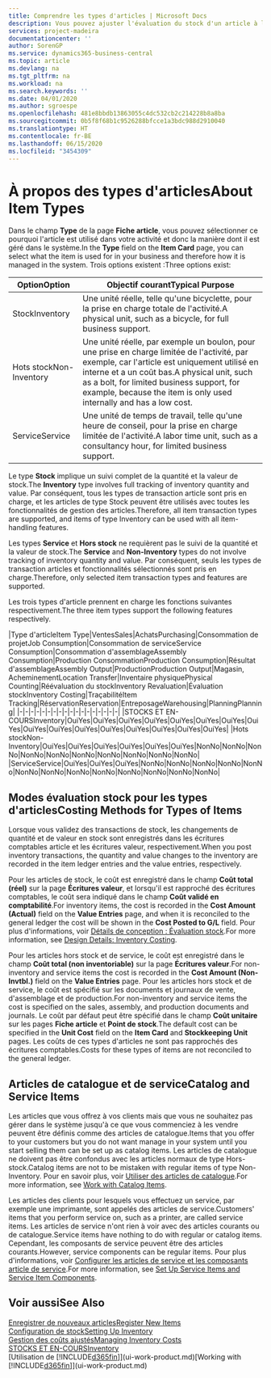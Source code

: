```yaml
---
title: Comprendre les types d'articles | Microsoft Docs
description: Vous pouvez ajuster l'évaluation du stock d'un article à l'aide des méthodes FIFO ou d'évaluation stock moyen, par exemple, lorsque les coûts article sont modifiés pour des motifs autres que les transactions.
services: project-madeira
documentationcenter: ''
author: SorenGP
ms.service: dynamics365-business-central
ms.topic: article
ms.devlang: na
ms.tgt_pltfrm: na
ms.workload: na
ms.search.keywords: ''
ms.date: 04/01/2020
ms.author: sgroespe
ms.openlocfilehash: 481e8bbdb13863055c4dc532cb2c214228b8a8ba
ms.sourcegitcommit: 0b5f8f68b1c9526288bfcce1a3bdc988d2910040
ms.translationtype: HT
ms.contentlocale: fr-BE
ms.lasthandoff: 06/15/2020
ms.locfileid: "3454309"
---
```

# <a name="about-item-types"></a><span data-ttu-id="cb222-103">À propos des types d'articles</span><span class="sxs-lookup"><span data-stu-id="cb222-103">About Item Types</span></span>
<span data-ttu-id="cb222-104">Dans le champ **Type** de la page **Fiche article**, vous pouvez sélectionner ce pourquoi l'article est utilisé dans votre activité et donc la manière dont il est géré dans le système.</span><span class="sxs-lookup"><span data-stu-id="cb222-104">In the **Type** field on the **Item Card** page, you can select what the item is used for in your business and therefore how it is managed in the system.</span></span> <span data-ttu-id="cb222-105">Trois options existent :</span><span class="sxs-lookup"><span data-stu-id="cb222-105">Three options exist:</span></span>

|<span data-ttu-id="cb222-106">Option</span><span class="sxs-lookup"><span data-stu-id="cb222-106">Option</span></span>|<span data-ttu-id="cb222-107">Objectif courant</span><span class="sxs-lookup"><span data-stu-id="cb222-107">Typical Purpose</span></span>|
|------|-----------|
|<span data-ttu-id="cb222-108">Stock</span><span class="sxs-lookup"><span data-stu-id="cb222-108">Inventory</span></span>|<span data-ttu-id="cb222-109">Une unité réelle, telle qu'une bicyclette, pour la prise en charge totale de l'activité.</span><span class="sxs-lookup"><span data-stu-id="cb222-109">A physical unit, such as a bicycle, for full business support.</span></span>|
|<span data-ttu-id="cb222-110">Hots stock</span><span class="sxs-lookup"><span data-stu-id="cb222-110">Non-Inventory</span></span>|<span data-ttu-id="cb222-111">Une unité réelle, par exemple un boulon, pour une prise en charge limitée de l'activité, par exemple, car l'article est uniquement utilisé en interne et a un coût bas.</span><span class="sxs-lookup"><span data-stu-id="cb222-111">A physical unit, such as a bolt, for limited business support, for example, because the item is only used internally and has a low cost.</span></span>|
|<span data-ttu-id="cb222-112">Service</span><span class="sxs-lookup"><span data-stu-id="cb222-112">Service</span></span>|<span data-ttu-id="cb222-113">Une unité de temps de travail, telle qu'une heure de conseil, pour la prise en charge limitée de l'activité.</span><span class="sxs-lookup"><span data-stu-id="cb222-113">A labor time unit, such as a consultancy hour, for limited business support.</span></span>|

<span data-ttu-id="cb222-114">Le type **Stock** implique un suivi complet de la quantité et la valeur de stock.</span><span class="sxs-lookup"><span data-stu-id="cb222-114">The **Inventory** type involves full tracking of inventory quantity and value.</span></span> <span data-ttu-id="cb222-115">Par conséquent, tous les types de transaction article sont pris en charge, et les articles de type Stock peuvent être utilisés avec toutes les fonctionnalités de gestion des articles.</span><span class="sxs-lookup"><span data-stu-id="cb222-115">Therefore, all item transaction types are supported, and items of type Inventory can be used with all item-handling features.</span></span>

<span data-ttu-id="cb222-116">Les types **Service** et **Hors stock** ne requièrent pas le suivi de la quantité et la valeur de stock.</span><span class="sxs-lookup"><span data-stu-id="cb222-116">The **Service** and **Non-Inventory** types do not involve tracking of inventory quantity and value.</span></span> <span data-ttu-id="cb222-117">Par conséquent, seuls les types de transaction articles et fonctionnalités sélectionnés sont pris en charge.</span><span class="sxs-lookup"><span data-stu-id="cb222-117">Therefore, only selected item transaction types and features are supported.</span></span>

<span data-ttu-id="cb222-118">Les trois types d'article prennent en charge les fonctions suivantes respectivement.</span><span class="sxs-lookup"><span data-stu-id="cb222-118">The three item types support the following features respectively.</span></span>

|<span data-ttu-id="cb222-119">Type d'article</span><span class="sxs-lookup"><span data-stu-id="cb222-119">Item Type</span></span>|<span data-ttu-id="cb222-120">Ventes</span><span class="sxs-lookup"><span data-stu-id="cb222-120">Sales</span></span>|<span data-ttu-id="cb222-121">Achats</span><span class="sxs-lookup"><span data-stu-id="cb222-121">Purchasing</span></span>|<span data-ttu-id="cb222-122">Consommation de projet</span><span class="sxs-lookup"><span data-stu-id="cb222-122">Job Consumption</span></span>|<span data-ttu-id="cb222-123">Consommation de service</span><span class="sxs-lookup"><span data-stu-id="cb222-123">Service Consumption</span></span>|<span data-ttu-id="cb222-124">Consommation d'assemblage</span><span class="sxs-lookup"><span data-stu-id="cb222-124">Assembly Consumption</span></span>|<span data-ttu-id="cb222-125">Production Consommation</span><span class="sxs-lookup"><span data-stu-id="cb222-125">Production Consumption</span></span>|<span data-ttu-id="cb222-126">Résultat d'assemblage</span><span class="sxs-lookup"><span data-stu-id="cb222-126">Assembly Output</span></span>|<span data-ttu-id="cb222-127">Production</span><span class="sxs-lookup"><span data-stu-id="cb222-127">Production Output</span></span>|<span data-ttu-id="cb222-128">Magasin, Acheminement</span><span class="sxs-lookup"><span data-stu-id="cb222-128">Location Transfer</span></span>|<span data-ttu-id="cb222-129">Inventaire physique</span><span class="sxs-lookup"><span data-stu-id="cb222-129">Physical Counting</span></span>|<span data-ttu-id="cb222-130">Réévaluation du stock</span><span class="sxs-lookup"><span data-stu-id="cb222-130">Inventory Revaluation</span></span>|<span data-ttu-id="cb222-131">Évaluation stock</span><span class="sxs-lookup"><span data-stu-id="cb222-131">Inventory Costing</span></span>|<span data-ttu-id="cb222-132">Traçabilité</span><span class="sxs-lookup"><span data-stu-id="cb222-132">Item Tracking</span></span>|<span data-ttu-id="cb222-133">Réservation</span><span class="sxs-lookup"><span data-stu-id="cb222-133">Reservation</span></span>|<span data-ttu-id="cb222-134">Entreposage</span><span class="sxs-lookup"><span data-stu-id="cb222-134">Warehousing</span></span>|<span data-ttu-id="cb222-135">Planning</span><span class="sxs-lookup"><span data-stu-id="cb222-135">Planning</span></span>|
|-|-|-|-|-|-|-|-|-|-|-|-|-|-|-|-|-|-|
|<span data-ttu-id="cb222-136">STOCKS ET EN-COURS</span><span class="sxs-lookup"><span data-stu-id="cb222-136">Inventory</span></span>|<span data-ttu-id="cb222-137">Oui</span><span class="sxs-lookup"><span data-stu-id="cb222-137">Yes</span></span>|<span data-ttu-id="cb222-138">Oui</span><span class="sxs-lookup"><span data-stu-id="cb222-138">Yes</span></span>|<span data-ttu-id="cb222-139">Oui</span><span class="sxs-lookup"><span data-stu-id="cb222-139">Yes</span></span>|<span data-ttu-id="cb222-140">Oui</span><span class="sxs-lookup"><span data-stu-id="cb222-140">Yes</span></span>|<span data-ttu-id="cb222-141">Oui</span><span class="sxs-lookup"><span data-stu-id="cb222-141">Yes</span></span>|<span data-ttu-id="cb222-142">Oui</span><span class="sxs-lookup"><span data-stu-id="cb222-142">Yes</span></span>|<span data-ttu-id="cb222-143">Oui</span><span class="sxs-lookup"><span data-stu-id="cb222-143">Yes</span></span>|<span data-ttu-id="cb222-144">Oui</span><span class="sxs-lookup"><span data-stu-id="cb222-144">Yes</span></span>|<span data-ttu-id="cb222-145">Oui</span><span class="sxs-lookup"><span data-stu-id="cb222-145">Yes</span></span>|<span data-ttu-id="cb222-146">Oui</span><span class="sxs-lookup"><span data-stu-id="cb222-146">Yes</span></span>|<span data-ttu-id="cb222-147">Oui</span><span class="sxs-lookup"><span data-stu-id="cb222-147">Yes</span></span>|<span data-ttu-id="cb222-148">Oui</span><span class="sxs-lookup"><span data-stu-id="cb222-148">Yes</span></span>|<span data-ttu-id="cb222-149">Oui</span><span class="sxs-lookup"><span data-stu-id="cb222-149">Yes</span></span>|<span data-ttu-id="cb222-150">Oui</span><span class="sxs-lookup"><span data-stu-id="cb222-150">Yes</span></span>|<span data-ttu-id="cb222-151">Oui</span><span class="sxs-lookup"><span data-stu-id="cb222-151">Yes</span></span>|<span data-ttu-id="cb222-152">Oui</span><span class="sxs-lookup"><span data-stu-id="cb222-152">Yes</span></span>|
|<span data-ttu-id="cb222-153">Hots stock</span><span class="sxs-lookup"><span data-stu-id="cb222-153">Non-Inventory</span></span>|<span data-ttu-id="cb222-154">Oui</span><span class="sxs-lookup"><span data-stu-id="cb222-154">Yes</span></span>|<span data-ttu-id="cb222-155">Oui</span><span class="sxs-lookup"><span data-stu-id="cb222-155">Yes</span></span>|<span data-ttu-id="cb222-156">Oui</span><span class="sxs-lookup"><span data-stu-id="cb222-156">Yes</span></span>|<span data-ttu-id="cb222-157">Oui</span><span class="sxs-lookup"><span data-stu-id="cb222-157">Yes</span></span>|<span data-ttu-id="cb222-158">Oui</span><span class="sxs-lookup"><span data-stu-id="cb222-158">Yes</span></span>|<span data-ttu-id="cb222-159">Oui</span><span class="sxs-lookup"><span data-stu-id="cb222-159">Yes</span></span>|<span data-ttu-id="cb222-160">Non</span><span class="sxs-lookup"><span data-stu-id="cb222-160">No</span></span>|<span data-ttu-id="cb222-161">Non</span><span class="sxs-lookup"><span data-stu-id="cb222-161">No</span></span>|<span data-ttu-id="cb222-162">Non</span><span class="sxs-lookup"><span data-stu-id="cb222-162">No</span></span>|<span data-ttu-id="cb222-163">Non</span><span class="sxs-lookup"><span data-stu-id="cb222-163">No</span></span>|<span data-ttu-id="cb222-164">Non</span><span class="sxs-lookup"><span data-stu-id="cb222-164">No</span></span>|<span data-ttu-id="cb222-165">Non</span><span class="sxs-lookup"><span data-stu-id="cb222-165">No</span></span>|<span data-ttu-id="cb222-166">Non</span><span class="sxs-lookup"><span data-stu-id="cb222-166">No</span></span>|<span data-ttu-id="cb222-167">Non</span><span class="sxs-lookup"><span data-stu-id="cb222-167">No</span></span>|<span data-ttu-id="cb222-168">Non</span><span class="sxs-lookup"><span data-stu-id="cb222-168">No</span></span>|<span data-ttu-id="cb222-169">Non</span><span class="sxs-lookup"><span data-stu-id="cb222-169">No</span></span>|
|<span data-ttu-id="cb222-170">Service</span><span class="sxs-lookup"><span data-stu-id="cb222-170">Service</span></span>|<span data-ttu-id="cb222-171">Oui</span><span class="sxs-lookup"><span data-stu-id="cb222-171">Yes</span></span>|<span data-ttu-id="cb222-172">Oui</span><span class="sxs-lookup"><span data-stu-id="cb222-172">Yes</span></span>|<span data-ttu-id="cb222-173">Oui</span><span class="sxs-lookup"><span data-stu-id="cb222-173">Yes</span></span>|<span data-ttu-id="cb222-174">Non</span><span class="sxs-lookup"><span data-stu-id="cb222-174">No</span></span>|<span data-ttu-id="cb222-175">Non</span><span class="sxs-lookup"><span data-stu-id="cb222-175">No</span></span>|<span data-ttu-id="cb222-176">Non</span><span class="sxs-lookup"><span data-stu-id="cb222-176">No</span></span>|<span data-ttu-id="cb222-177">Non</span><span class="sxs-lookup"><span data-stu-id="cb222-177">No</span></span>|<span data-ttu-id="cb222-178">Non</span><span class="sxs-lookup"><span data-stu-id="cb222-178">No</span></span>|<span data-ttu-id="cb222-179">Non</span><span class="sxs-lookup"><span data-stu-id="cb222-179">No</span></span>|<span data-ttu-id="cb222-180">Non</span><span class="sxs-lookup"><span data-stu-id="cb222-180">No</span></span>|<span data-ttu-id="cb222-181">Non</span><span class="sxs-lookup"><span data-stu-id="cb222-181">No</span></span>|<span data-ttu-id="cb222-182">Non</span><span class="sxs-lookup"><span data-stu-id="cb222-182">No</span></span>|<span data-ttu-id="cb222-183">Non</span><span class="sxs-lookup"><span data-stu-id="cb222-183">No</span></span>|<span data-ttu-id="cb222-184">Non</span><span class="sxs-lookup"><span data-stu-id="cb222-184">No</span></span>|<span data-ttu-id="cb222-185">Non</span><span class="sxs-lookup"><span data-stu-id="cb222-185">No</span></span>|<span data-ttu-id="cb222-186">Non</span><span class="sxs-lookup"><span data-stu-id="cb222-186">No</span></span>|

## <a name="costing-methods-for-types-of-items"></a><span data-ttu-id="cb222-187">Modes évaluation stock pour les types d'articles</span><span class="sxs-lookup"><span data-stu-id="cb222-187">Costing Methods for Types of Items</span></span>
<span data-ttu-id="cb222-188">Lorsque vous validez des transactions de stock, les changements de quantité et de valeur en stock sont enregistrés dans les écritures comptables article et les écritures valeur, respectivement.</span><span class="sxs-lookup"><span data-stu-id="cb222-188">When you post inventory transactions, the quantity and value changes to the inventory are recorded in the item ledger entries and the value entries, respectively.</span></span> 

<span data-ttu-id="cb222-189">Pour les articles de stock, le coût est enregistré dans le champ **Coût total (réel)** sur la page **Écritures valeur**, et lorsqu'il est rapproché des écritures comptables, le coût sera indiqué dans le champ **Coût validé en comptabilité**.</span><span class="sxs-lookup"><span data-stu-id="cb222-189">For inventory items, the cost is recorded in the **Cost Amount (Actual)** field on the **Value Entries** page, and when it is reconciled to the general ledger the cost will be shown in the **Cost Posted to G/L** field.</span></span> <span data-ttu-id="cb222-190">Pour plus d'informations, voir [Détails de conception : Évaluation stock](design-details-inventory-costing.md).</span><span class="sxs-lookup"><span data-stu-id="cb222-190">For more information, see [Design Details: Inventory Costing](design-details-inventory-costing.md).</span></span>

<span data-ttu-id="cb222-191">Pour les articles hors stock et de service, le coût est enregistré dans le champ **Coût total (non inventoriable)** sur la page **Écritures valeur**.</span><span class="sxs-lookup"><span data-stu-id="cb222-191">For non-inventory and service items the cost is recorded in the **Cost Amount (Non-Invtbl.)** field on the **Value Entries** page.</span></span> <span data-ttu-id="cb222-192">Pour les articles hors stock et de service, le coût est spécifié sur les documents et journaux de vente, d'assemblage et de production.</span><span class="sxs-lookup"><span data-stu-id="cb222-192">For non-inventory and service items the cost is specified on the sales, assembly, and production documents and journals.</span></span> <span data-ttu-id="cb222-193">Le coût par défaut peut être spécifié dans le champ **Coût unitaire** sur les pages **Fiche article** et **Point de stock**.</span><span class="sxs-lookup"><span data-stu-id="cb222-193">The default cost can be specified in the **Unit Cost** field on the **Item Card** and **Stockkeeping Unit** pages.</span></span> <span data-ttu-id="cb222-194">Les coûts de ces types d'articles ne sont pas rapprochés des écritures comptables.</span><span class="sxs-lookup"><span data-stu-id="cb222-194">Costs for these types of items are not reconciled to the general ledger.</span></span> 

## <a name="catalog-and-service-items"></a><span data-ttu-id="cb222-195">Articles de catalogue et de service</span><span class="sxs-lookup"><span data-stu-id="cb222-195">Catalog and Service Items</span></span>
<span data-ttu-id="cb222-196">Les articles que vous offrez à vos clients mais que vous ne souhaitez pas gérer dans le système jusqu'à ce que vous commenciez à les vendre peuvent être définis comme des articles de catalogue.</span><span class="sxs-lookup"><span data-stu-id="cb222-196">Items that you offer to your customers but you do not want manage in your system until you start selling them can be set up as catalog items.</span></span> <span data-ttu-id="cb222-197">Les articles de catalogue ne doivent pas être confondus avec les articles normaux de type Hors-stock.</span><span class="sxs-lookup"><span data-stu-id="cb222-197">Catalog items are not to be mistaken with regular items of type Non-Inventory.</span></span> <span data-ttu-id="cb222-198">Pour en savoir plus, voir [Utiliser des articles de catalogue](inventory-how-work-nonstock-items.md).</span><span class="sxs-lookup"><span data-stu-id="cb222-198">For more information, see [Work with Catalog Items](inventory-how-work-nonstock-items.md).</span></span>

<span data-ttu-id="cb222-199">Les articles des clients pour lesquels vous effectuez un service, par exemple une imprimante, sont appelés des articles de service.</span><span class="sxs-lookup"><span data-stu-id="cb222-199">Customers' items that you perform service on, such as a printer, are called service items.</span></span> <span data-ttu-id="cb222-200">Les articles de service n'ont rien à voir avec des articles courants ou de catalogue.</span><span class="sxs-lookup"><span data-stu-id="cb222-200">Service items have nothing to do with regular or catalog items.</span></span> <span data-ttu-id="cb222-201">Cependant, les composants de service peuvent être des articles courants.</span><span class="sxs-lookup"><span data-stu-id="cb222-201">However, service components can be regular items.</span></span> <span data-ttu-id="cb222-202">Pour plus d'informations, voir [Configurer les articles de service et les composants article de service](service-how-setup-service-items.md).</span><span class="sxs-lookup"><span data-stu-id="cb222-202">For more information, see [Set Up Service Items and Service Item Components](service-how-setup-service-items.md).</span></span>

## <a name="see-also"></a><span data-ttu-id="cb222-203">Voir aussi</span><span class="sxs-lookup"><span data-stu-id="cb222-203">See Also</span></span>
[<span data-ttu-id="cb222-204">Enregistrer de nouveaux articles</span><span class="sxs-lookup"><span data-stu-id="cb222-204">Register New Items</span></span>](inventory-how-register-new-items.md)  
[<span data-ttu-id="cb222-205">Configuration de stock</span><span class="sxs-lookup"><span data-stu-id="cb222-205">Setting Up Inventory</span></span>](inventory-setup-inventory.md)  
[<span data-ttu-id="cb222-206">Gestion des coûts ajustés</span><span class="sxs-lookup"><span data-stu-id="cb222-206">Managing Inventory Costs</span></span>](finance-manage-inventory-costs.md)  
[<span data-ttu-id="cb222-207">STOCKS ET EN-COURS</span><span class="sxs-lookup"><span data-stu-id="cb222-207">Inventory</span></span>](inventory-manage-inventory.md)  
<span data-ttu-id="cb222-208">[Utilisation de [!INCLUDE[d365fin](includes/d365fin_md.md)]](ui-work-product.md)</span><span class="sxs-lookup"><span data-stu-id="cb222-208">[Working with [!INCLUDE[d365fin](includes/d365fin_md.md)]](ui-work-product.md)</span></span>
